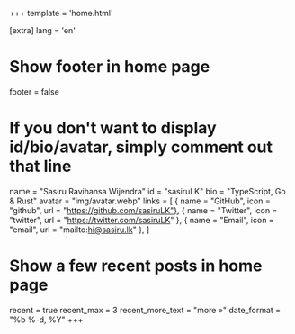 +++
template = 'home.html'

[extra]
lang = 'en'

# Show footer in home page
footer = false

# If you don't want to display id/bio/avatar, simply comment out that line
name = "Sasiru Ravihansa Wijendra"
id = "sasiruLK"
bio = "TypeScript, Go & Rust"
avatar = "img/avatar.webp"
links = [
    { name = "GitHub", icon = "github", url = "https://github.com/sasiruLK"},
    { name = "Twitter", icon = "twitter", url = "https://twitter.com/sasiruLK" },
    { name = "Email", icon = "email", url = "mailto:hi@sasiru.lk" },
]

# Show a few recent posts in home page
recent = true
recent_max = 3
recent_more_text = "more »"
date_format = "%b %-d, %Y"
+++
